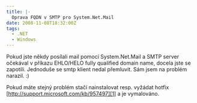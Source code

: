 ```yaml
---
title: |-
  Oprava FQDN v SMTP pro System.Net.Mail
date: 2008-11-08T18:32:00Z
tags:
  - .NET
  - Windows
---
```

Pokud jste někdy posílali mail pomocí System.Net.Mail a SMTP server očekával v příkazu EHLO/HELO fully qualified domain name, docela jste se zapotili. Jednoduše se smtp klient nedal přemluvit. Sám jsem na problém narazil. :)

Pokud máte stejný problém stačí nainstalovat resp. vyžádat hotfix [http://support.microsoft.com/kb/957497][1] a je vymalováno.

[1]: http://support.microsoft.com/kb/957497